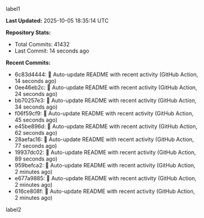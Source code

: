 
label1 
<!-- ACTIVITY_START -->
**Last Updated:** 2025-10-05 18:35:14 UTC

**Repository Stats:**
- Total Commits: 41432
- Last Commit: 14 seconds ago

**Recent Commits:**
- 6c83d4444: 🤖 Auto-update README with recent activity (GitHub Action, 14 seconds ago)
- 0ee46eb2c: 🤖 Auto-update README with recent activity (GitHub Action, 24 seconds ago)
- bb70257e3: 🤖 Auto-update README with recent activity (GitHub Action, 34 seconds ago)
- f06f59cf9: 🤖 Auto-update README with recent activity (GitHub Action, 45 seconds ago)
- e45be896d: 🤖 Auto-update README with recent activity (GitHub Action, 62 seconds ago)
- 28aefac16: 🤖 Auto-update README with recent activity (GitHub Action, 77 seconds ago)
- 19937dc02: 🤖 Auto-update README with recent activity (GitHub Action, 89 seconds ago)
- 959befca2: 🤖 Auto-update README with recent activity (GitHub Action, 2 minutes ago)
- e677a9885: 🤖 Auto-update README with recent activity (GitHub Action, 2 minutes ago)
- 616ce808f: 🤖 Auto-update README with recent activity (GitHub Action, 2 minutes ago)
<!-- ACTIVITY_END -->

label2
